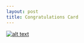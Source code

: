 ```yaml
---
layout: post
title: Congratulations Card
---
```



[![alt text][image]][hyperlink]

  [hyperlink]: https://flic.kr/p/24wSmQk
  [image]: https://github.com/victorianavarro/congratulationsCardApp (tooltip)


